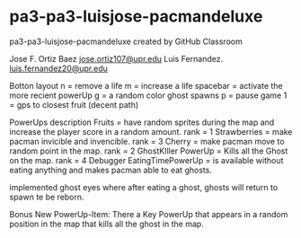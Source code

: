 # pa3-pa3-luisjose-pacmandeluxe
pa3-pa3-luisjose-pacmandeluxe created by GitHub Classroom

Jose F. Ortiz Baez  jose.ortiz107@upr.edu
Luis Fernandez.     luis.fernandez20@upr.edu

Botton layout
n = remove a life
m  = increase a life
spacebar = activate the more recient powerUp
g = a random color ghost spawns
p = pause game
1 = gps to closest fruit (decent path)

PowerUps description
Fruits = have random sprites during the map and increase the player score in a random amount.   rank = 1
Strawberries = make pacman invicible and invencible.                                            rank = 3
Cherry = make pacman  move to random point in the map.                                          rank = 2
GhostKIller PowerUp = Kills all the Ghost on the map.                                           rank = 4
Debugger EatingTimePowerUp = is available without eating anything and makes pacman able to eat ghosts.

implemented ghost eyes where after eating a ghost, ghosts will return to spawn te be reborn.

Bonus New PowerUp-Item:
There a Key PowerUp that appears in a random position in the map that kills all the ghost in the map.

